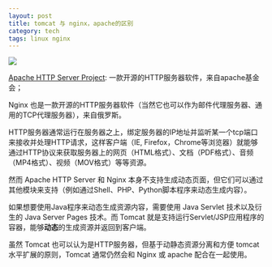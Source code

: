 ```yaml
---
layout: post
title: tomcat 与 nginx，apache的区别
category: tech
tags: linux nginx
---
```

![](https://cdn.kelu.org/blog/tags/nginx.jpg)

[Apache HTTP Server Project](https://httpd.apache.org/): 一款开源的HTTP服务器软件，来自apache基金会；

Nginx 也是一款开源的HTTP服务器软件（当然它也可以作为邮件代理服务器、通用的TCP代理服务器），来自俄罗斯。

HTTP服务器通常运行在服务器之上，绑定服务器的IP地址并监听某一个tcp端口来接收并处理HTTP请求，这样客户端（IE, Firefox，Chrome等浏览器）就能够通过HTTP协议来获取服务器上的网页（HTML格式）、文档（PDF格式）、音频（MP4格式）、视频（MOV格式）等等资源。

然而 Apache HTTP Server 和 Nginx 本身不支持生成动态页面，但它们可以通过其他模块来支持（例如通过Shell、PHP、Python脚本程序来动态生成内容）。

如果想要使用Java程序来动态生成资源内容，需要使用 Java Servlet 技术以及衍生的 Java Server Pages 技术。而 Tomcat 就是支持运行Servlet/JSP应用程序的容器，能够**动态**的生成资源并返回到客户端。

虽然 Tomcat 也可以认为是HTTP服务器，但基于动静态资源分离和方便 tomcat 水平扩展的原则，Tomcat 通常仍然会和 Nginx 或 apache 配合在一起使用。

